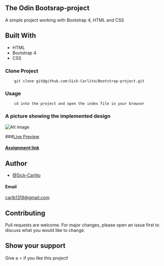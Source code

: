 ## The Odin Bootsrap-project
A simple project working with Bootstrap 4, HTML and CSS

## Built With

- HTML
- Bootstrap 4
- CSS

### Clone Project
```
    git clone git@github.com:Sick-Carlito/Bootstrap-project.git

```

### Usage
```
    cd into the project and open the index file in your browser
```

### A picture showing the implemented design

![Alt image](https://github.com/Sick-Carlito/Bootstrap-project/blob/master/images/image1.png)


###[Live Preview](https://rawcdn.githack.com/Sick-Carlito/Bootstrap-project/22b07603ea94fd1055448d6f818e766313ee1a23/index.html)


#### [Assignment link]( https://www.theodinproject.com/courses/html5-and-css3/lessons/using-bootstrap)



## Author
* [@Sick-Carlito](https://github.com/Sick-Carlito) 

#### Email
carlb1319@gmail.com



## Contributing
Pull requests are welcome. For major changes, please open an issue first to discuss what you would like to change.

## Show your support

Give a ⭐️ if you like this project!




